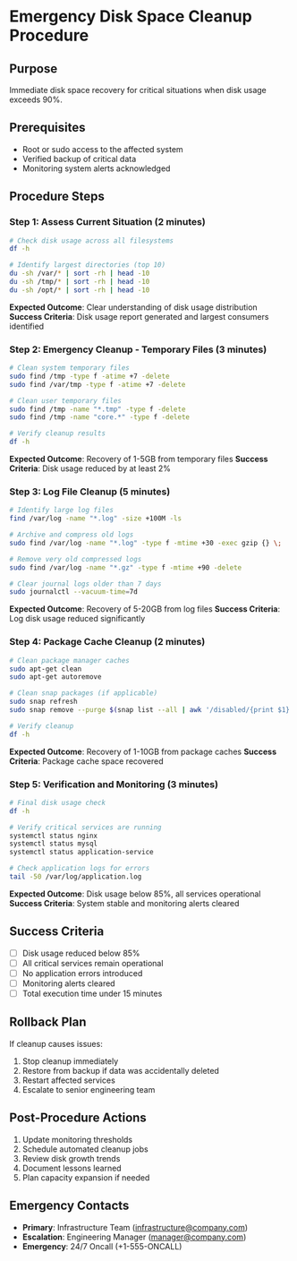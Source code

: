 # Emergency Disk Space Cleanup Procedure

## Purpose
Immediate disk space recovery for critical situations when disk usage exceeds 90%.

## Prerequisites
- Root or sudo access to the affected system
- Verified backup of critical data
- Monitoring system alerts acknowledged

## Procedure Steps

### Step 1: Assess Current Situation (2 minutes)
```bash
# Check disk usage across all filesystems
df -h

# Identify largest directories (top 10)
du -sh /var/* | sort -rh | head -10
du -sh /tmp/* | sort -rh | head -10
du -sh /opt/* | sort -rh | head -10
```

**Expected Outcome**: Clear understanding of disk usage distribution
**Success Criteria**: Disk usage report generated and largest consumers identified

### Step 2: Emergency Cleanup - Temporary Files (3 minutes)
```bash
# Clean system temporary files
sudo find /tmp -type f -atime +7 -delete
sudo find /var/tmp -type f -atime +7 -delete

# Clean user temporary files
sudo find /tmp -name "*.tmp" -type f -delete
sudo find /tmp -name "core.*" -type f -delete

# Verify cleanup results
df -h
```

**Expected Outcome**: Recovery of 1-5GB from temporary files
**Success Criteria**: Disk usage reduced by at least 2%

### Step 3: Log File Cleanup (5 minutes)
```bash
# Identify large log files
find /var/log -name "*.log" -size +100M -ls

# Archive and compress old logs
sudo find /var/log -name "*.log" -type f -mtime +30 -exec gzip {} \;

# Remove very old compressed logs
sudo find /var/log -name "*.gz" -type f -mtime +90 -delete

# Clear journal logs older than 7 days
sudo journalctl --vacuum-time=7d
```

**Expected Outcome**: Recovery of 5-20GB from log files
**Success Criteria**: Log disk usage reduced significantly

### Step 4: Package Cache Cleanup (2 minutes)
```bash
# Clean package manager caches
sudo apt-get clean
sudo apt-get autoremove

# Clean snap packages (if applicable)
sudo snap refresh
sudo snap remove --purge $(snap list --all | awk '/disabled/{print $1}')

# Verify cleanup
df -h
```

**Expected Outcome**: Recovery of 1-10GB from package caches
**Success Criteria**: Package cache space recovered

### Step 5: Verification and Monitoring (3 minutes)
```bash
# Final disk usage check
df -h

# Verify critical services are running
systemctl status nginx
systemctl status mysql
systemctl status application-service

# Check application logs for errors
tail -50 /var/log/application.log
```

**Expected Outcome**: Disk usage below 85%, all services operational
**Success Criteria**: System stable and monitoring alerts cleared

## Success Criteria
- [ ] Disk usage reduced below 85%
- [ ] All critical services remain operational
- [ ] No application errors introduced
- [ ] Monitoring alerts cleared
- [ ] Total execution time under 15 minutes

## Rollback Plan
If cleanup causes issues:
1. Stop cleanup immediately
2. Restore from backup if data was accidentally deleted
3. Restart affected services
4. Escalate to senior engineering team

## Post-Procedure Actions
1. Update monitoring thresholds
2. Schedule automated cleanup jobs
3. Review disk growth trends
4. Document lessons learned
5. Plan capacity expansion if needed

## Emergency Contacts
- **Primary**: Infrastructure Team (infrastructure@company.com)
- **Escalation**: Engineering Manager (manager@company.com)
- **Emergency**: 24/7 Oncall (+1-555-ONCALL)
